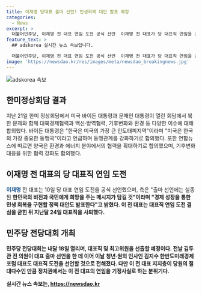 ```yaml
---
title: 이재명 당대표 출마 선언! 민생회복 대안 발표 예정
categories:
  - News
excerpt: >
  더불어민주당, 이재명 전 대표 연임 도전 공식 선언  이재명 전 대표가 당 대표직 연임을 공식 선언했다. 경제 성장과 민생 회복을 앞세우며 비전과 희망을 담아 출마를 선언하였고, 당원들의 절대다수 지지를 받는 분위기다. 민주당 전당대회는 내달 18일에 열릴 예정이다.
feature_text: >
  ## adskorea 실시간 뉴스 속보입니다.

  더불어민주당, 이재명 전 대표 연임 도전 공식 선언  이재명 전 대표가 당 대표직 연임을 공식 선언했다. 경제 성장과 민생 회복을 앞세우며 비전과 희망을 담아 출마를 선언하였고, 당원들의 절대다수 지지를 받는 분위기다. 민주당 전당대회는 내달 18일에 열릴 예정이다.
image: 'https://newsdao.kr/res/images/meta/newsdao_breakingnews.jpg'
---
```


<p><img src="https://newsdao.kr/res/images/meta/newsdao_breakingnews.jpg" alt="adskorea 속보" /></p>

<h2 data-ke-size="size26">한미정상회담 결과</h2>

<p data-ke-size="size16">지난 21일 한미 정상회담에서 미국 바이든 대통령과 문재인 대통령이 열린 회담에서 북한 문제와 함께 대북경제협력과 백신·방역협력, 기후변화와 환경 등 다양한 이슈에 대해 합의했다. 바이든 대통령은 "한국은 미국의 가장 큰 인도태피지역"이라며 "미국은 한국의 가장 중요한 동맹국"이라고 언급하며 동맹관계를 강화하기로 합의했다. 또한 연합뉴스에 따르면 양국은 환경과 에너지 분야에서의 협력을 확대하기로 합의했으며, 기후변화 대응을 위한 협력 강화도 합의했다.</p>

<h2 data-ke-size="size26">이재명 전 대표의 당 대표직 연임 도전</h2>

<p data-ke-size="size16"><b><span style="color: #1a5490;">이재명</span></b> 전 대표는 10일 당 대표 연임 도전을 공식 선언했으며, 측은 "출마 선언에는 실종된 <b>한민국의 비전과 국민에게 희망을 주는 메시지가 담길 것"이라며 "경제 성장을 통한 민생 회복을 구현할 정책 대안도 발표한다"고 밝혔다. 이 전 대표는 대표직 연임 도전 결심을 굳힌 뒤 지난달 24일 대표직을 사퇴했다.</p>

<h2 data-ke-size="size26">민주당 전당대회 개최</h2>

<p data-ke-size="size16">민주당 전당대회는 내달 18일 열리며, 대표직 및 최고위원을 선출할 예정이다. 전날 김두관 전 의원이 대표 출마 선언을 한 데 이어 이날 청년·원외 인사인 김지수 한반도미래경제포럼 대표도 대표직 도전을 선언할 것으로 전해졌다. 다만 이 전 대표 지지층이 당원의 절대다수인 만큼 정치권에서는 이 전 대표의 연임을 기정사실로 하는 분위기다.</p>
실시간 뉴스 속보는, <a href="https://newsdao.kr" rel="dofollow">https://newsdao.kr</a>


